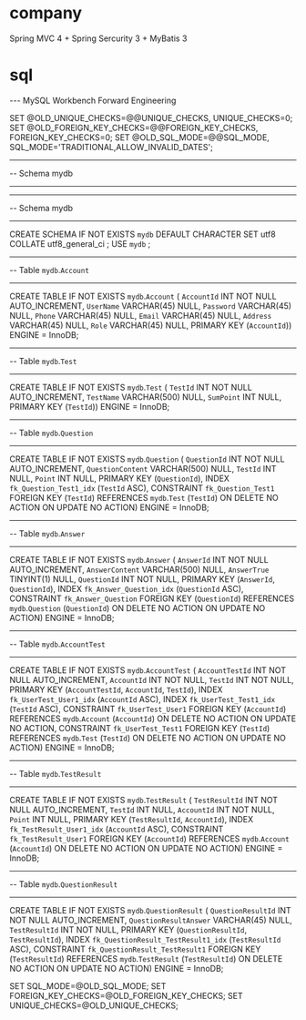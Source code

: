 # company
Spring MVC 4 + Spring Sercurity 3 + MyBatis 3

# sql
--- MySQL Workbench Forward Engineering

SET @OLD_UNIQUE_CHECKS=@@UNIQUE_CHECKS, UNIQUE_CHECKS=0;
SET @OLD_FOREIGN_KEY_CHECKS=@@FOREIGN_KEY_CHECKS, FOREIGN_KEY_CHECKS=0;
SET @OLD_SQL_MODE=@@SQL_MODE, SQL_MODE='TRADITIONAL,ALLOW_INVALID_DATES';

-- -----------------------------------------------------
-- Schema mydb
-- -----------------------------------------------------

-- -----------------------------------------------------
-- Schema mydb
-- -----------------------------------------------------
CREATE SCHEMA IF NOT EXISTS `mydb` DEFAULT CHARACTER SET utf8 COLLATE utf8_general_ci ;
USE `mydb` ;

-- -----------------------------------------------------
-- Table `mydb`.`Account`
-- -----------------------------------------------------
CREATE TABLE IF NOT EXISTS `mydb`.`Account` (
  `AccountId` INT NOT NULL AUTO_INCREMENT,
  `UserName` VARCHAR(45) NULL,
  `Password` VARCHAR(45) NULL,
  `Phone` VARCHAR(45) NULL,
  `Email` VARCHAR(45) NULL,
  `Address` VARCHAR(45) NULL,
  `Role` VARCHAR(45) NULL,
  PRIMARY KEY (`AccountId`))
ENGINE = InnoDB;


-- -----------------------------------------------------
-- Table `mydb`.`Test`
-- -----------------------------------------------------
CREATE TABLE IF NOT EXISTS `mydb`.`Test` (
  `TestId` INT NOT NULL AUTO_INCREMENT,
  `TestName` VARCHAR(500) NULL,
  `SumPoint` INT NULL,
  PRIMARY KEY (`TestId`))
ENGINE = InnoDB;


-- -----------------------------------------------------
-- Table `mydb`.`Question`
-- -----------------------------------------------------
CREATE TABLE IF NOT EXISTS `mydb`.`Question` (
  `QuestionId` INT NOT NULL AUTO_INCREMENT,
  `QuestionContent` VARCHAR(500) NULL,
  `TestId` INT NULL,
  `Point` INT NULL,
  PRIMARY KEY (`QuestionId`),
  INDEX `fk_Question_Test1_idx` (`TestId` ASC),
  CONSTRAINT `fk_Question_Test1`
    FOREIGN KEY (`TestId`)
    REFERENCES `mydb`.`Test` (`TestId`)
    ON DELETE NO ACTION
    ON UPDATE NO ACTION)
ENGINE = InnoDB;


-- -----------------------------------------------------
-- Table `mydb`.`Answer`
-- -----------------------------------------------------
CREATE TABLE IF NOT EXISTS `mydb`.`Answer` (
  `AnswerId` INT NOT NULL AUTO_INCREMENT,
  `AnswerContent` VARCHAR(500) NULL,
  `AnswerTrue` TINYINT(1) NULL,
  `QuestionId` INT NOT NULL,
  PRIMARY KEY (`AnswerId`, `QuestionId`),
  INDEX `fk_Answer_Question_idx` (`QuestionId` ASC),
  CONSTRAINT `fk_Answer_Question`
    FOREIGN KEY (`QuestionId`)
    REFERENCES `mydb`.`Question` (`QuestionId`)
    ON DELETE NO ACTION
    ON UPDATE NO ACTION)
ENGINE = InnoDB;


-- -----------------------------------------------------
-- Table `mydb`.`AccountTest`
-- -----------------------------------------------------
CREATE TABLE IF NOT EXISTS `mydb`.`AccountTest` (
  `AccountTestId` INT NOT NULL AUTO_INCREMENT,
  `AccountId` INT NOT NULL,
  `TestId` INT NOT NULL,
  PRIMARY KEY (`AccountTestId`, `AccountId`, `TestId`),
  INDEX `fk_UserTest_User1_idx` (`AccountId` ASC),
  INDEX `fk_UserTest_Test1_idx` (`TestId` ASC),
  CONSTRAINT `fk_UserTest_User1`
    FOREIGN KEY (`AccountId`)
    REFERENCES `mydb`.`Account` (`AccountId`)
    ON DELETE NO ACTION
    ON UPDATE NO ACTION,
  CONSTRAINT `fk_UserTest_Test1`
    FOREIGN KEY (`TestId`)
    REFERENCES `mydb`.`Test` (`TestId`)
    ON DELETE NO ACTION
    ON UPDATE NO ACTION)
ENGINE = InnoDB;


-- -----------------------------------------------------
-- Table `mydb`.`TestResult`
-- -----------------------------------------------------
CREATE TABLE IF NOT EXISTS `mydb`.`TestResult` (
  `TestResultId` INT NOT NULL AUTO_INCREMENT,
  `TestId` INT NULL,
  `AccountId` INT NOT NULL,
  `Point` INT NULL,
  PRIMARY KEY (`TestResultId`, `AccountId`),
  INDEX `fk_TestResult_User1_idx` (`AccountId` ASC),
  CONSTRAINT `fk_TestResult_User1`
    FOREIGN KEY (`AccountId`)
    REFERENCES `mydb`.`Account` (`AccountId`)
    ON DELETE NO ACTION
    ON UPDATE NO ACTION)
ENGINE = InnoDB;


-- -----------------------------------------------------
-- Table `mydb`.`QuestionResult`
-- -----------------------------------------------------
CREATE TABLE IF NOT EXISTS `mydb`.`QuestionResult` (
  `QuestionResultId` INT NOT NULL AUTO_INCREMENT,
  `QuestionResultAnswer` VARCHAR(45) NULL,
  `TestResultId` INT NOT NULL,
  PRIMARY KEY (`QuestionResultId`, `TestResultId`),
  INDEX `fk_QuestionResult_TestResult1_idx` (`TestResultId` ASC),
  CONSTRAINT `fk_QuestionResult_TestResult1`
    FOREIGN KEY (`TestResultId`)
    REFERENCES `mydb`.`TestResult` (`TestResultId`)
    ON DELETE NO ACTION
    ON UPDATE NO ACTION)
ENGINE = InnoDB;


SET SQL_MODE=@OLD_SQL_MODE;
SET FOREIGN_KEY_CHECKS=@OLD_FOREIGN_KEY_CHECKS;
SET UNIQUE_CHECKS=@OLD_UNIQUE_CHECKS;
